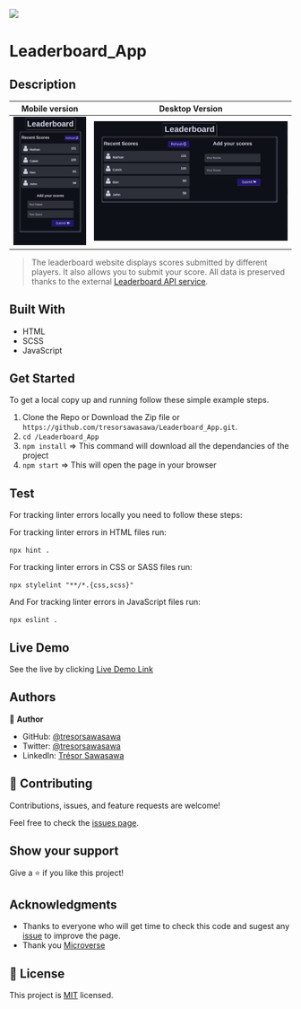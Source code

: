 ![](https://img.shields.io/badge/Microverse-blueviolet)

# Leaderboard_App

## Description

| Mobile version                                           | Desktop Version                                           |
| -------------------------------------------------------- | --------------------------------------------------------- |
| ![Mobile_screenshot](./src/images/mobile_screenshot.png) | ![Desktop_screenshot](./src/images/desktop_screeshot.png) |

> The leaderboard website displays scores submitted by different players. It also allows you to submit your score. All data is preserved thanks to the external [Leaderboard API service](https://www.notion.so/Leaderboard-API-service-24c0c3c116974ac49488d4eb0267ade3).

## Built With

- HTML
- SCSS
- JavaScript

## Get Started

To get a local copy up and running follow these simple example steps.

1. Clone the Repo or Download the Zip file or `https://github.com/tresorsawasawa/Leaderboard_App.git`.
2. `cd /Leaderboard_App`
3. `npm install` => This command will download all the dependancies of the project
4. `npm start` => This will open the page in your browser

## Test

For tracking linter errors locally you need to follow these steps:

For tracking linter errors in HTML files run:

`npx hint .`

For tracking linter errors in CSS or SASS files run:

`npx stylelint "**/*.{css,scss}"`

And For tracking linter errors in JavaScript files run:

`npx eslint .`

## Live Demo

See the live by clicking [Live Demo Link](https://tresorsawasawa.github.io/Leaderboard_App/dist)

## Authors

👤 **Author**

- GitHub: [@tresorsawasawa](https://github.com/tresorsawasawa)
- Twitter: [@tresorsawasawa](https://twitter.com/TresorSawasawa)
- LinkedIn: [Trésor Sawasawa](https://www.linkedin.com/in/tr%C3%A9sor-sawasawa-43745320b/)

## 🤝 Contributing

Contributions, issues, and feature requests are welcome!

Feel free to check the [issues page](../../issues/).

## Show your support

Give a ⭐️ if you like this project!

## Acknowledgments

- Thanks to everyone who will get time to check this code and sugest any [issue](https://github.com/tresorsawasawa/MyPortfolio/issues) to improve the page.
- Thank you [Microverse](https://www.microverse.org/)

## 📝 License

This project is [MIT](./MIT.md) licensed.
